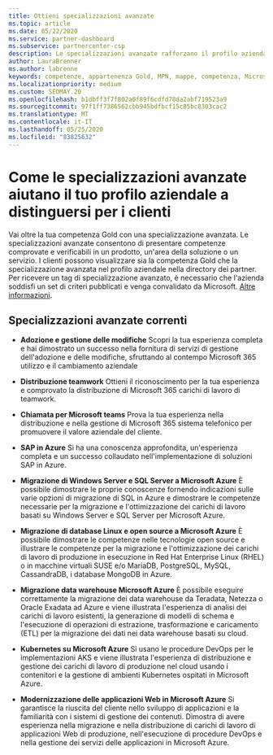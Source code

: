 ```yaml
---
title: Ottieni specializzazioni avanzate
ms.topic: article
ms.date: 05/22/2020
ms.service: partner-dashboard
ms.subservice: partnercenter-csp
description: Le specializzazioni avanzate rafforzano il profilo aziendale nella directory dei partner. Scopri come ottenere specializzazioni avanzate oltre alle tue competenze in oro.
author: LauraBrenner
ms.author: labrenne
keywords: competenze, appartenenza Gold, MPN, mappe, competenza, Microsoft Partner Network, appartenenza alla rete, specializzazioni avanzate
ms.localizationpriority: medium
ms.custom: SEOMAY.20
ms.openlocfilehash: b1dbff3f7f802a0f89f6cdfd78da2abf719523a9
ms.sourcegitcommit: 97f1ff7386562cbb945bdfbcf15c85bc8303cac2
ms.translationtype: MT
ms.contentlocale: it-IT
ms.lasthandoff: 05/25/2020
ms.locfileid: "83825632"
---
```

# <a name="how-advanced-specializations-help-your-business-profile-stand-out-to-customers"></a>Come le specializzazioni avanzate aiutano il tuo profilo aziendale a distinguersi per i clienti

Vai oltre la tua competenza Gold con una specializzazione avanzata. Le specializzazioni avanzate consentono di presentare competenze comprovate e verificabili in un prodotto, un'area della soluzione o un servizio. I clienti possono visualizzare sia la competenza Gold che la specializzazione avanzata nel profilo aziendale nella directory dei partner. Per ricevere un tag di specializzazione avanzato, è necessario che l'azienda soddisfi un set di criteri pubblicati e venga convalidato da Microsoft. [Altre informazioni](https://partner.microsoft.com/membership/advanced-specialization).

## <a name="the-current-advanced-specializations"></a>Specializzazioni avanzate correnti

- **Adozione e gestione delle modifiche** Scopri la tua esperienza completa e hai dimostrato un successo nella fornitura di servizi di gestione dell'adozione e delle modifiche, sfruttando al contempo Microsoft 365 utilizzo e il cambiamento aziendale

- **Distribuzione teamwork** Ottieni il riconoscimento per la tua esperienza e comprovato la distribuzione di Microsoft 365 carichi di lavoro di teamwork.

- **Chiamata per Microsoft teams** Prova la tua esperienza nella distribuzione e nella gestione di Microsoft 365 sistema telefonico per promuovere il valore aziendale del cliente.

- **SAP in Azure** Si ha una conoscenza approfondita, un'esperienza completa e un successo collaudato nell'implementazione di soluzioni SAP in Azure. 

- **Migrazione di Windows Server e SQL Server a Microsoft Azure** È possibile dimostrare le proprie conoscenze fornendo indicazioni sulle varie opzioni di migrazione di SQL in Azure e dimostrare le competenze necessarie per la migrazione e l'ottimizzazione dei carichi di lavoro basati su Windows Server e SQL Server per Microsoft Azure. 

- **Migrazione di database Linux e open source a Microsoft Azure** È possibile dimostrare le competenze nelle tecnologie open source e illustrare le competenze per la migrazione e l'ottimizzazione dei carichi di lavoro di produzione in esecuzione in Red Hat Enterprise Linux (RHEL) o in macchine virtuali SUSE e/o MariaDB, PostgreSQL, MySQL, CassandraDB, i database MongoDB in Azure.

- **Migrazione data warehouse Microsoft Azure** È possibile eseguire correttamente la migrazione dei data warehouse da Teradata, Netezza o Oracle Exadata ad Azure e viene illustrata l'esperienza di analisi dei carichi di lavoro esistenti, la generazione di modelli di schema e l'esecuzione di operazioni di estrazione, trasformazione e caricamento (ETL) per la migrazione dei dati nei data warehouse basati su cloud.

- **Kubernetes su Microsoft Azure** Si usano le procedure DevOps per le implementazioni AKS e viene illustrata l'esperienza di distribuzione e gestione dei carichi di lavoro di produzione nel cloud usando i contenitori e la gestione di ambienti Kubernetes ospitati in Microsoft Azure.

- **Modernizzazione delle applicazioni Web in Microsoft Azure** Si garantisce la riuscita del cliente nello sviluppo di applicazioni e la familiarità con i sistemi di gestione dei contenuti. Dimostra di avere esperienza nella migrazione e nella distribuzione di carichi di lavoro di applicazioni Web di produzione, nell'esecuzione di procedure DevOps e nella gestione dei servizi delle applicazioni in Microsoft Azure.

